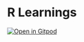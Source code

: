 # R Learnings

[![Open in Gitpod](https://gitpod.io/button/open-in-gitpod.svg)](https://gitpod.io/#https://github.com/joejcollins/melody-angel)

